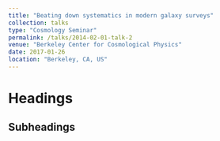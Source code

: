 ```yaml
---
title: "Beating down systematics in modern galaxy surveys"
collection: talks
type: "Cosmology Seminar"
permalink: /talks/2014-02-01-talk-2
venue: "Berkeley Center for Cosmological Physics"
date: 2017-01-26
location: "Berkeley, CA, US"
---
```


Headings
======

Subheadings
------
